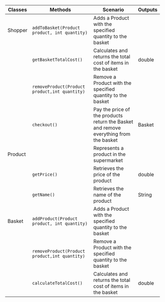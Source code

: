 | Classes  | Methods                                       | Scenario                                                                              | Outputs |
|----------|-----------------------------------------------|---------------------------------------------------------------------------------------|---------|
| Shopper	 | `addToBasket(Product product, int quantity)	` | Adds a Product with the specified quantity to the basket	                             |         |
|          | `getBasketTotalCost()`                        | Calculates and returns the total cost of items in the basket                          | double  |
|          | `removeProduct(Product product,int quantity)` | Remove a Product with the specified quantity to the basket                            |         |
|          | `checkout()`                                  | Pay the price of the products return the Basket and remove everything from the basket | Basket  |
| Product  |                                               | Represents a product in the supermarket                                               |         |
|          | `getPrice()`                                  | Retrieves the price of the product                                                    | double  |
|          | `getName()`                                   | Retrieves the name of the product                                                     | String  |
| Basket   | `addProduct(Product product, int quantity)`   | Adds a Product with the specified quantity to the basket                              |         |
|          | `removeProduct(Product product,int quantity)` | Remove a Product with the specified quantity to the basket                            |         |
|          | `calculateTotalCost()`                        | Calculates and returns the total cost of items in the basket                          | double  |


